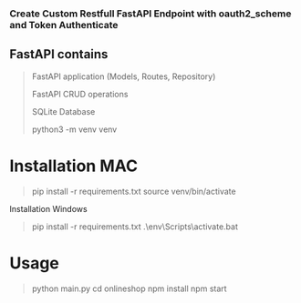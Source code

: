 




### Create Custom Restfull FastAPI Endpoint with oauth2_scheme and Token Authenticate ###


## FastAPI contains
> FastAPI application (Models, Routes, Repository)
> 
> FastAPI CRUD operations 
> 
> SQLite Database
>
> python3 -m venv venv
> 
> 
# Installation MAC
> pip install -r requirements.txt
> source venv/bin/activate

Installation Windows
> pip install -r requirements.txt
> .\env\Scripts\activate.bat


# Usage
> python main.py
> cd onlineshop
> npm install 
> npm start
